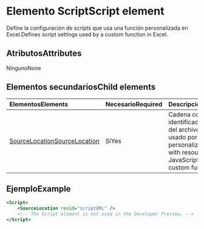 # <a name="script-element"></a><span data-ttu-id="cf621-101">Elemento Script</span><span class="sxs-lookup"><span data-stu-id="cf621-101">Script element</span></span>

<span data-ttu-id="cf621-102">Define la configuración de scripts que usa una función personalizada en Excel.</span><span class="sxs-lookup"><span data-stu-id="cf621-102">Defines script settings used by a custom function in Excel.</span></span>

## <a name="attributes"></a><span data-ttu-id="cf621-103">Atributos</span><span class="sxs-lookup"><span data-stu-id="cf621-103">Attributes</span></span>

<span data-ttu-id="cf621-104">Ninguno</span><span class="sxs-lookup"><span data-stu-id="cf621-104">None</span></span>

## <a name="child-elements"></a><span data-ttu-id="cf621-105">Elementos secundarios</span><span class="sxs-lookup"><span data-stu-id="cf621-105">Child elements</span></span>

|<span data-ttu-id="cf621-106">Elementos</span><span class="sxs-lookup"><span data-stu-id="cf621-106">Elements</span></span>  |  <span data-ttu-id="cf621-107">Necesario</span><span class="sxs-lookup"><span data-stu-id="cf621-107">Required</span></span>  |  <span data-ttu-id="cf621-108">Descripción</span><span class="sxs-lookup"><span data-stu-id="cf621-108">Description</span></span>  |
|:-----|:-----|:-----|
|  [<span data-ttu-id="cf621-109">SourceLocation</span><span class="sxs-lookup"><span data-stu-id="cf621-109">SourceLocation</span></span>](customfunctionssourcelocation.md)  |  <span data-ttu-id="cf621-110">Sí</span><span class="sxs-lookup"><span data-stu-id="cf621-110">Yes</span></span>  | <span data-ttu-id="cf621-111">Cadena con el identificador de recurso del archivo JavaScript usado por funciones personalizadas.</span><span class="sxs-lookup"><span data-stu-id="cf621-111">String with resource id of the JavaScript file used by custom functions.</span></span>|

## <a name="example"></a><span data-ttu-id="cf621-112">Ejemplo</span><span class="sxs-lookup"><span data-stu-id="cf621-112">Example</span></span>

```xml
<Script>
    <SourceLocation resid="scriptURL" />
    <!-- The Script element is not used in the Developer Preview. -->
</Script>
```
